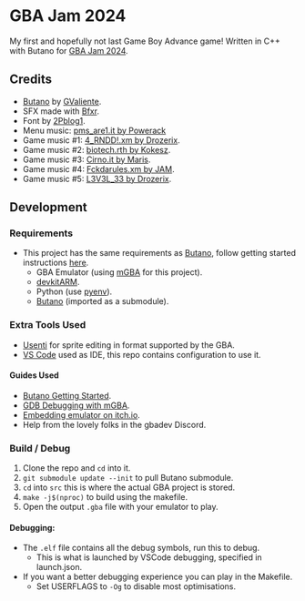 # GBA Jam 2024

My first and hopefully not last Game Boy Advance game! Written in C++ with Butano for [GBA Jam 2024](https://itch.io/jam/gbajam24).

## Credits
* [Butano](https://github.com/GValiente/butano) by [GValiente](https://github.com/GValiente/butano).
* SFX made with [Bfxr](https://www.bfxr.net/).
* Font by [2Pblog1](https://x.com/2pblog1).
* Menu music: [pms_are1.it by Powerack](https://modarchive.org/index.php?request=view_by_moduleid&query=162054)
* Game music #1: [4_RNDD!.xm by Drozerix](https://modarchive.org/index.php?request=view_by_moduleid&query=172898).
* Game music #2: [biotech.rth by Kokesz](https://modarchive.org/index.php?request=view_by_moduleid&query=174348).
* Game music #3: [Cirno.it by Maris](https://modarchive.org/index.php?request=view_by_moduleid&query=185072).
* Game music #4: [Fckdarules.xm by JAM](https://modarchive.org/index.php?request=view_by_moduleid&query=169181).
* Game music #5: [L3V3L_33 by Drozerix](https://modarchive.org/index.php?request=view_by_moduleid&query=172183).

## Development

### Requirements

* This project has the same requirements as [Butano](https://github.com/GValiente/butano), follow getting started instructions [here](https://gvaliente.github.io/butano/getting_started.html).
    * GBA Emulator (using [mGBA](https://mgba.io/) for this project).
    * [devkitARM](https://devkitpro.org/wiki/Getting_Started).
    * Python (use [pyenv](https://github.com/pyenv-win/pyenv-win)).
    * [Butano](https://github.com/GValiente/butano) (imported as a submodule).

### Extra Tools Used
* [Usenti](https://www.coranac.com/projects/usenti/) for sprite editing in format supported by the GBA.
* [VS Code](https://code.visualstudio.com/) used as IDE, this repo contains configuration to use it.

#### Guides Used 
* [Butano Getting Started](https://gvaliente.github.io/butano/getting_started.html).
* [GDB Debugging with mGBA](https://felixjones.co.uk/mgba_gdb/vscode.html).
* [Embedding emulator on itch.io](https://www.matthughson.com/2020/07/17/nesdev-embedding-an-emulator-on-itch-io/).
* Help from the lovely folks in the gbadev Discord.

### Build / Debug
1. Clone the repo and `cd` into it.
2. `git submodule update --init` to pull Butano submodule.
3. `cd` into `src` this is where the actual GBA project is stored.
3. `make -j$(nproc)` to build using the makefile.
4. Open the output `.gba` file with your emulator to play.

#### Debugging:
* The `.elf` file contains all the debug symbols, run this to debug.
    * This is what is launched by VSCode debugging, specified in launch.json.
* If you want a better debugging experience you can play in the Makefile.
    * Set USERFLAGS to `-Og` to disable most optimisations.